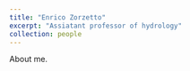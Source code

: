 ```yaml
---
title: "Enrico Zorzetto"
excerpt: "Assiatant professor of hydrology"
collection: people
---
```


About me.